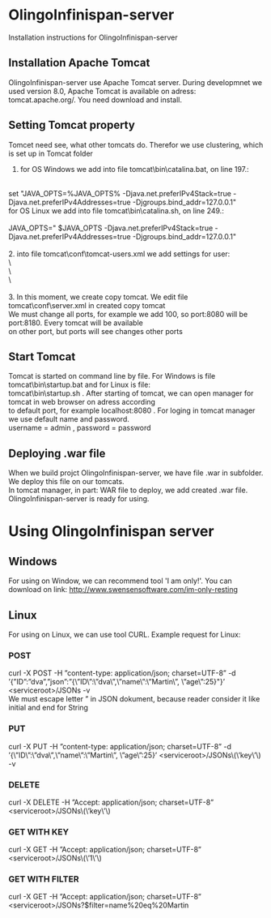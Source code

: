 # OlingoInfinispan-server
Installation instructions for OlingoInfinispan-server

## Installation Apache Tomcat
OlingoInfinispan-server use Apache Tomcat server. During developmnet we used version 8.0,
Apache Tomcat is available on adress: tomcat.apache.org/. You need download and install.

## Setting Tomcat property
Tomcet need see, what other tomcats do. Therefor we use clustering, which is set up in Tomcat folder <br />
1. for OS Windows we add into file tomcat\bin\catalina.bat, on line 197.:<br />
<br />
     set "JAVA_OPTS=%JAVA_OPTS% -Djava.net.preferIPv4Stack=true -Djava.net.preferIPv4Addresses=true -Djgroups.bind_addr=127.0.0.1"
<br />     
for OS Linux we add into file tomcat\bin\catalina.sh, on line 249.:
<br /> 
<br /> 
JAVA_OPTS=" $JAVA_OPTS -Djava.net.preferIPv4Stack=true -Djava.net.preferIPv4Addresses=true -Djgroups.bind_addr=127.0.0.1"
<br /> 
<br />
2. into file tomcat\conf\tomcat-users.xml we add settings for user:
<br />
\<role rolename="manager-gui"/>
<br />
\<role rolename="manager-script"/>
<br />
\<user username="admin" password="password" roles="manager-gui, manager-script"/>
<br />
<br />
3. In this moment, we create copy tomcat. We edit file tomcat\conf\server.xml in created copy tomcat <br/>
We must change all ports, for example we add 100, so port:8080 will be port:8180. Every tomcat will be available <br/>
on other port, but ports will see changes other ports

## Start Tomcat
Tomcat is started on command line by file. For Windows is file tomcat\bin\startup.bat and for Linux is file:<br/> 
tomcat\bin\startup.sh . After starting of tomcat, we can open manager for tomcat in web browser on adress according <br/>
to default port, for example localhost:8080 . For loging in tomcat manager we use default name and password. <br/>
username = admin , password = password

## Deploying .war file
When we build projct OlingoInfinispan-server, we have file .war in subfolder. We deploy this file on our tomcats. <br/>
In tomcat manager, in part: WAR file to deploy, we add created .war file. OlingoInfinispan-server is ready for using.  


# Using OlingoInfinispan server

## Windows
For using on Window, we can recommend tool 'I am only!'. You can download on link: http://www.swensensoftware.com/im-only-resting

## Linux
For using on Linux, we can use tool CURL.
Example request for Linux:
### POST
curl -X POST -H ”content-type: application/json; charset=UTF-8” -d ’{”ID”:”dva”,”json”:”{\”ID\”:\”dva\”,\”name\”:\”Martin\”,
\”age\”:25}"}’ \<serviceroot\>/JSONs -v <br/>
We must escape letter ” in JSON dokument, because reader consider it like initial and end for String

### PUT
curl -X PUT -H ”content-type: application/json; charset=UTF-8” -d ’{\”ID\”:\”dva\”,\”name\”:\”Martin\”, \”age\”:25}’
\<serviceroot\>/JSONs\\(\’key\’\\) -v

### DELETE
curl -X DELETE -H ”Accept: application/json; charset=UTF-8”
\<serviceroot\>/JSONs\\(\’key\’\\)

### GET WITH KEY
curl -X GET -H ”Accept: application/json; charset=UTF-8”
\<serviceroot\>/JSONs\\(\’1\’\\)

### GET WITH FILTER
curl -X GET -H ”Accept: application/json; charset=UTF-8”
\<serviceroot\>/JSONs?\$filter=name%20eq%20Martin

